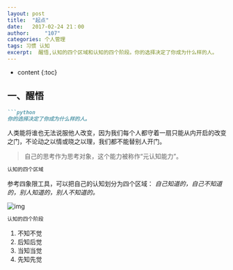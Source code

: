 ```yaml
---
layout: post
title:  "起点"
date:   2017-02-24 21：00
author:     "107"
categories: 个人管理
tags: 习惯 认知
excerpt:  醒悟,认知的四个区域和认知的四个阶段。你的选择决定了你成为什么样的人。
---
```

* content
{:toc}

## 一、醒悟
```ruby
```python
你的选择决定了你成为什么样的人。
```
人类能将谁也无法说服他人改变，因为我们每个人都守着一扇只能从内开启的改变之门，不论动之以情或晓之以理，我们都不能替别人开门。
> 自己的思考作为思考对象，这个能力被称作“元认知能力”。

```python
认知的四个区域
```
参考四象限工具，可以把自己的认知划分为四个区域：
*自己知道的，自己不知道的，别人知道的，别人不知道的。*

![img](http://tomens.github.io/pictures/zhidalsixiangxian.jpeg)

```python
认知的四个阶段
```
1. 不知不觉
2. 后知后觉
3. 当知当觉
4. 先知先觉


